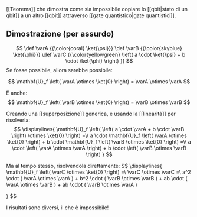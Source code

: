 [[Teorema]] che dimostra come sia impossibile copiare lo [[qbit|stato di un qbit]] a un altro [[qbit]] attraverso [[gate quantistico|gate quantistici]].

## Dimostrazione (per assurdo)

$$
\def \varA {{\color{coral} \ket{\psi}}}
\def \varB {{\color{skyblue} \ket{\phi}}}
\def \varC {{\color{yellowgreen}	\left( 
	a \cdot \ket{\psi} + b \cdot \ket{\phi}
\right) }}
$$
Se fosse possibile, allora sarebbe possibile:

$$
\mathbf{U}_f \left( \varA \otimes \ket{0} \right) = \varA \otimes \varA
$$

E anche:
$$
\mathbf{U}_f \left( \varB \otimes \ket{0} \right) = \varB \otimes \varB
$$

Creando una [[superposizione]] generica, e usando la [[linearità]] per risolverla:
$$
\displaylines{
	\mathbf{U}_f \left(
		\left( 
			a \cdot \varA + b \cdot \varB
		\right)
		\otimes \ket{0}
	\right)
	=\\
	a \cdot \mathbf{U}_f 
	\left(
		\varA \otimes \ket{0}
	\right)
	+
	b \cdot \mathbf{U}_f 
	\left(
		\varB \otimes \ket{0}
	\right)
	=\\
	a \cdot \left(
		\varA \otimes \varA
	\right)
	+
	b \cdot \left(
		\varB \otimes \varB
	\right)
}
$$

Ma al tempo stesso, risolvendola direttamente:
$$
\displaylines{
	\mathbf{U}_f \left(
		\varC \otimes \ket{0}
	\right)
	=\\
	\varC
	\otimes
	\varC
	=\\
	a^2 \cdot ( \varA \otimes \varA )
	+
	b^2 \cdot ( \varB \otimes \varB )
	+
	ab \cdot ( \varA \otimes \varB )
	+
	ab \cdot ( \varB \otimes \varA )
	
}
$$

I risultati sono diversi, il che è impossibile!
